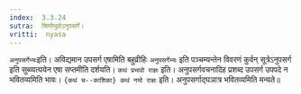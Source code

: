 ```yaml
---
index:  3.3.24
sutra:  श्रिणीभुवोऽनुपसर्गे।
vritti:  nyasa
---
```


`अनुपसर्गेभ्यः`इति। अविद्यमान उपसर्ग एषामिति बहुव्रीहिः `अनुपसर्गेभ्यः` इति पञ्चम्यन्तेन विवरणं कुर्वन् सूत्रेऽनुपसर्ग इति सुब्व्यत्ययेन एषा सप्तमीति दर्शयति।
`कथं प्रभावो राज्ञः` इति। अनुपसर्गवचनादिह प्रशब्द उपसर्ग उपपदे न भवितव्यमिति भावः। `{कथं च--काशिका} कथं नयो राज्ञः` इति। अनुपसर्गाद्घञात्र भवितव्यमिति मन्यते॥

